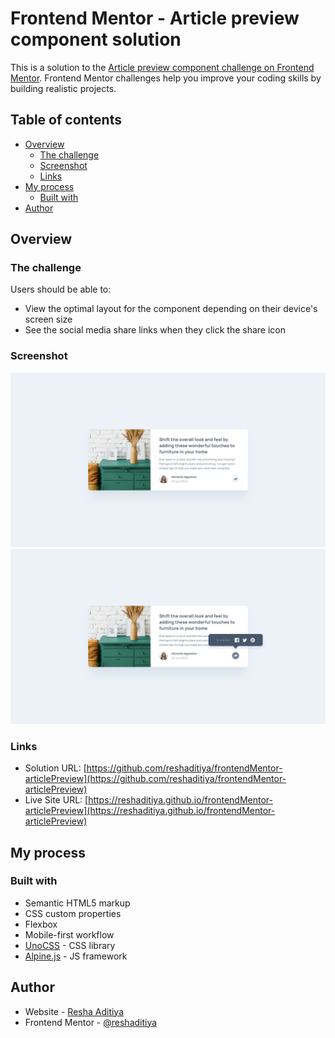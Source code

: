# Frontend Mentor - Article preview component solution

This is a solution to the [Article preview component challenge on Frontend Mentor](https://www.frontendmentor.io/challenges/article-preview-component-dYBN_pYFT). Frontend Mentor challenges help you improve your coding skills by building realistic projects. 

## Table of contents

- [Overview](#overview)
  - [The challenge](#the-challenge)
  - [Screenshot](#screenshot)
  - [Links](#links)
- [My process](#my-process)
  - [Built with](#built-with)
- [Author](#author)

## Overview

### The challenge

Users should be able to:

- View the optimal layout for the component depending on their device's screen size
- See the social media share links when they click the share icon

### Screenshot

![](./design/desktop-design.jpg)
![](./design/desktop-active-state.jpg)

### Links

- Solution URL: [https://github.com/reshaditiya/frontendMentor-articlePreview](https://github.com/reshaditiya/frontendMentor-articlePreview)
- Live Site URL: [https://reshaditiya.github.io/frontendMentor-articlePreview](https://reshaditiya.github.io/frontendMentor-articlePreview)

## My process

### Built with

- Semantic HTML5 markup
- CSS custom properties
- Flexbox
- Mobile-first workflow
- [UnoCSS](https://unocss.dev/) - CSS library
- [Alpine.js](https://alpinejs.dev/) - JS framework

## Author

- Website - [Resha Aditiya](https://reshaditiya.com)
- Frontend Mentor - [@reshaditiya](https://www.frontendmentor.io/profile/reshaditiya)
